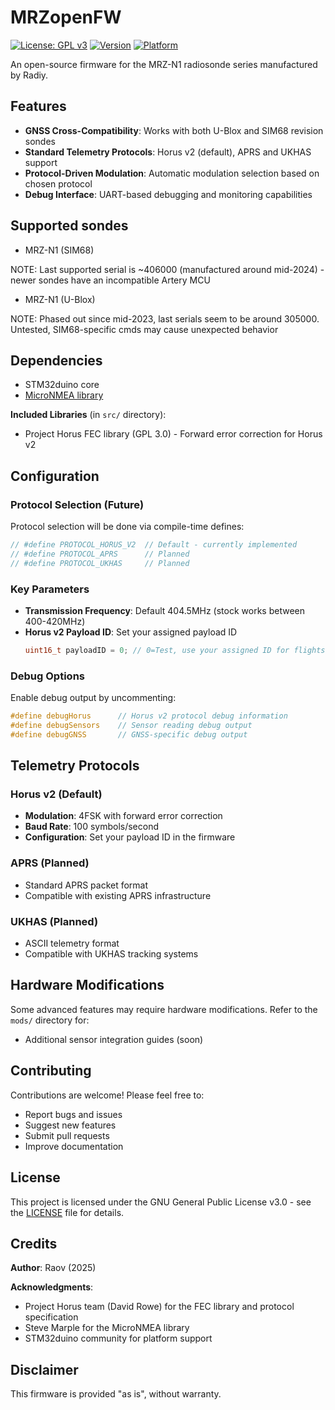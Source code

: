 # MRZopenFW

[![License: GPL v3](https://img.shields.io/badge/License-GPLv3-blue.svg)](https://www.gnu.org/licenses/gpl-3.0)
[![Version](https://img.shields.io/badge/Version-0.069a-orange.svg)](https://github.com/DJRaov/MRZopenFW)
[![Platform](https://img.shields.io/badge/Platform-STM32F373-green.svg)](https://www.st.com/en/microcontrollers-microprocessors/stm32f373.html)

An open-source firmware for the MRZ-N1 radiosonde series manufactured by Radiy.

## Features

- **GNSS Cross-Compatibility**: Works with both U-Blox and SIM68 revision sondes
- **Standard Telemetry Protocols**: Horus v2 (default), APRS and UKHAS support
- **Protocol-Driven Modulation**: Automatic modulation selection based on chosen protocol
- **Debug Interface**: UART-based debugging and monitoring capabilities

## Supported sondes
- MRZ-N1 (SIM68)

NOTE: Last supported serial is ~406000 (manufactured around mid-2024) - newer sondes have an incompatible Artery MCU
- MRZ-N1 (U-Blox)

NOTE: Phased out since mid-2023, last serials seem to be around 305000. Untested, SIM68-specific cmds may cause unexpected behavior

## Dependencies
- STM32duino core
- [MicroNMEA library](https://github.com/stevemarple/MicroNMEA)

**Included Libraries** (in `src/` directory):
- Project Horus FEC library (GPL 3.0) - Forward error correction for Horus v2

## Configuration

### Protocol Selection (Future)
Protocol selection will be done via compile-time defines:
```cpp
// #define PROTOCOL_HORUS_V2  // Default - currently implemented
// #define PROTOCOL_APRS      // Planned
// #define PROTOCOL_UKHAS     // Planned
```

### Key Parameters
- **Transmission Frequency**: Default 404.5MHz (stock works between 400-420MHz)
- **Horus v2 Payload ID**: Set your assigned payload ID
  ```cpp
  uint16_t payloadID = 0; // 0=Test, use your assigned ID for flights
  ```

### Debug Options
Enable debug output by uncommenting:
```cpp
#define debugHorus      // Horus v2 protocol debug information
#define debugSensors    // Sensor reading debug output
#define debugGNSS       // GNSS-specific debug output
```

## Telemetry Protocols

### Horus v2 (Default)
- **Modulation**: 4FSK with forward error correction
- **Baud Rate**: 100 symbols/second
- **Configuration**: Set your payload ID in the firmware

### APRS (Planned)
- Standard APRS packet format
- Compatible with existing APRS infrastructure

### UKHAS (Planned)
- ASCII telemetry format
- Compatible with UKHAS tracking systems

## Hardware Modifications

Some advanced features may require hardware modifications. Refer to the `mods/` directory for:
- Additional sensor integration guides (soon)

## Contributing

Contributions are welcome! Please feel free to:
- Report bugs and issues
- Suggest new features
- Submit pull requests
- Improve documentation

## License

This project is licensed under the GNU General Public License v3.0 - see the [LICENSE](LICENSE) file for details.

## Credits

**Author**: Raov (2025)

**Acknowledgments**:
- Project Horus team (David Rowe) for the FEC library and protocol specification
- Steve Marple for the MicroNMEA library
- STM32duino community for platform support

## Disclaimer

This firmware is provided "as is", without warranty.
